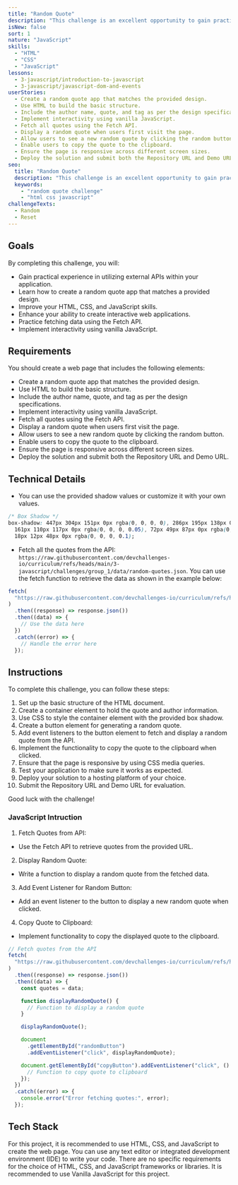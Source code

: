 ```yaml
---
title: "Random Quote"
description: "This challenge is an excellent opportunity to gain practical experience in utilizing external APIs within your application. The task involves creating a straightforward application for generating random quotes, which will necessitate the use of an external API."
isNew: false
sort: 1
nature: "JavaScript"
skills:
  - "HTML"
  - "CSS"
  - "JavaScript"
lessons:
  - 3-javascript/introduction-to-javascript
  - 3-javascript/javascript-dom-and-events
userStories:
  - Create a random quote app that matches the provided design.
  - Use HTML to build the basic structure.
  - Include the author name, quote, and tag as per the design specifications.
  - Implement interactivity using vanilla JavaScript.
  - Fetch all quotes using the Fetch API.
  - Display a random quote when users first visit the page.
  - Allow users to see a new random quote by clicking the random button.
  - Enable users to copy the quote to the clipboard.
  - Ensure the page is responsive across different screen sizes.
  - Deploy the solution and submit both the Repository URL and Demo URL.
seo:
  title: "Random Quote"
  description: "This challenge is an excellent opportunity to gain practical experience in utilizing external APIs within your application. The task involves creating a straightforward application for generating random quotes, which will necessitate the use of an external API. Enhance your JavaScript skills and gain experience in utilizing external APIs by creating a random quote app. This project will help you practice HTML, CSS, and JavaScript, as well as improve your ability to create interactive web applications. By deploying the solution and submitting the Repository URL and Demo URL, you will showcase your work to others."
  keywords:
    - "random quote challenge"
    - "html css javascript"
challengeTexts:
  - Random
  - Reset
---
```


## Goals

By completing this challenge, you will:

- Gain practical experience in utilizing external APIs within your application.
- Learn how to create a random quote app that matches a provided design.
- Improve your HTML, CSS, and JavaScript skills.
- Enhance your ability to create interactive web applications.
- Practice fetching data using the Fetch API.
- Implement interactivity using vanilla JavaScript.

## Requirements

You should create a web page that includes the following elements:

- Create a random quote app that matches the provided design.
- Use HTML to build the basic structure.
- Include the author name, quote, and tag as per the design specifications.
- Implement interactivity using vanilla JavaScript.
- Fetch all quotes using the Fetch API.
- Display a random quote when users first visit the page.
- Allow users to see a new random quote by clicking the random button.
- Enable users to copy the quote to the clipboard.
- Ensure the page is responsive across different screen sizes.
- Deploy the solution and submit both the Repository URL and Demo URL.

## Technical Details

- You can use the provided shadow values or customize it with your own values.

```css
/* Box Shadow */
box-shadow: 447px 304px 151px 0px rgba(0, 0, 0, 0), 286px 195px 138px 0px rgba(0, 0, 0, 0.01),
  161px 110px 117px 0px rgba(0, 0, 0, 0.05), 72px 49px 87px 0px rgba(0, 0, 0, 0.09),
  18px 12px 48px 0px rgba(0, 0, 0, 0.1);
```

- Fetch all the quotes from the API: `https://raw.githubusercontent.com/devchallenges-io/curriculum/refs/heads/main/3-javascript/challenges/group_1/data/random-quotes.json`. You can use the fetch function to retrieve the data as shown in the example below:

```javascript
fetch(
  "https://raw.githubusercontent.com/devchallenges-io/curriculum/refs/heads/main/3-javascript/challenges/group_1/data/random-quotes.json"
)
  .then((response) => response.json())
  .then((data) => {
    // Use the data here
  })
  .catch((error) => {
    // Handle the error here
  });
```

## Instructions

To complete this challenge, you can follow these steps:

1. Set up the basic structure of the HTML document.
2. Create a container element to hold the quote and author information.
3. Use CSS to style the container element with the provided box shadow.
4. Create a button element for generating a random quote.
5. Add event listeners to the button element to fetch and display a random quote from the API.
6. Implement the functionality to copy the quote to the clipboard when clicked.
7. Ensure that the page is responsive by using CSS media queries.
8. Test your application to make sure it works as expected.
9. Deploy your solution to a hosting platform of your choice.
10. Submit the Repository URL and Demo URL for evaluation.

Good luck with the challenge!

### JavaScript Intruction

1. Fetch Quotes from API:

- Use the Fetch API to retrieve quotes from the provided URL.

2. Display Random Quote:

- Write a function to display a random quote from the fetched data.

3. Add Event Listener for Random Button:

- Add an event listener to the button to display a new random quote when clicked.

4. Copy Quote to Clipboard:

- Implement functionality to copy the displayed quote to the clipboard.

```javascript
// Fetch quotes from the API
fetch(
  "https://raw.githubusercontent.com/devchallenges-io/curriculum/refs/heads/main/3-javascript/challenges/group_1/data/random-quotes.json"
)
  .then((response) => response.json())
  .then((data) => {
    const quotes = data;

    function displayRandomQuote() {
      // Function to display a random quote
    }

    displayRandomQuote();

    document
      .getElementById("randomButton")
      .addEventListener("click", displayRandomQuote);

    document.getElementById("copyButton").addEventListener("click", () => {
      // Function to copy quote to clipboard
    });
  })
  .catch((error) => {
    console.error("Error fetching quotes:", error);
  });
```

## Tech Stack

For this project, it is recommended to use HTML, CSS, and JavaScript to create the web page. You can use any text editor or integrated development environment (IDE) to write your code. There are no specific requirements for the choice of HTML, CSS, and JavaScript frameworks or libraries. It is recommended to use Vanilla JavaScript for this project.
